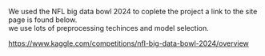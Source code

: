 We used the NFL big data bowl 2024 to coplete the project a link to the site page is found below.  
we use lots of preprocessing techinces and model selection.

https://www.kaggle.com/competitions/nfl-big-data-bowl-2024/overview
